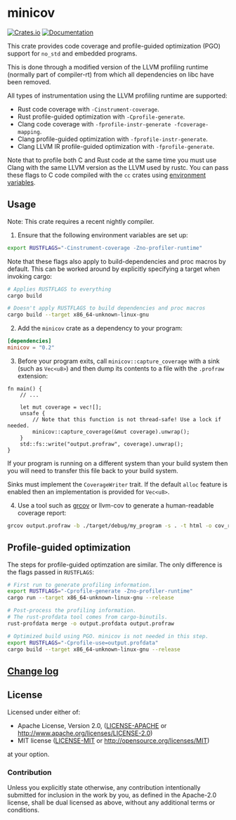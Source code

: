 minicov
=======

[![Crates.io](https://img.shields.io/crates/v/minicov.svg)](https://crates.io/crates/minicov)
[![Documentation](https://docs.rs/minicov/badge.svg)](https://docs.rs/minicov)

This crate provides code coverage and profile-guided optimization (PGO) support
for `no_std` and embedded programs.

This is done through a modified version of the LLVM profiling runtime (normally
part of compiler-rt) from which all dependencies on libc have been removed.

All types of instrumentation using the LLVM profiling runtime are supported:
- Rust code coverage with `-Cinstrument-coverage`.
- Rust profile-guided optimization with `-Cprofile-generate`.
- Clang code coverage with `-fprofile-instr-generate -fcoverage-mapping`.
- Clang profile-guided optimization with `-fprofile-instr-generate`.
- Clang LLVM IR profile-guided optimization with `-fprofile-generate`.

Note that to profile both C and Rust code at the same time you must use Clang
with the same LLVM version as the LLVM used by rustc. You can pass these flags
to C code compiled with the `cc` crates using [environment variables].

[environment variables]: https://github.com/rust-lang/cc-rs#external-configuration-via-environment-variables

## Usage

Note: This crate requires a recent nightly compiler.

1. Ensure that the following environment variables are set up:

```sh
export RUSTFLAGS="-Cinstrument-coverage -Zno-profiler-runtime"
```

Note that these flags also apply to build-dependencies and proc
macros by default. This can be worked around by explicitly
specifying a target when invoking cargo:

```sh
# Applies RUSTFLAGS to everything
cargo build

# Doesn't apply RUSTFLAGS to build dependencies and proc macros
cargo build --target x86_64-unknown-linux-gnu
```

2. Add the `minicov` crate as a dependency to your program:

```toml
[dependencies]
minicov = "0.2"
```

3. Before your program exits, call `minicov::capture_coverage` with a sink (such
as `Vec<u8>`) and then dump its contents to a file with the `.profraw` extension:

```ignore
fn main() {
    // ...

    let mut coverage = vec![];
    unsafe {
        // Note that this function is not thread-safe! Use a lock if needed.
        minicov::capture_coverage(&mut coverage).unwrap();
    }
    std::fs::write("output.profraw", coverage).unwrap();
}
```

If your program is running on a different system than your build system then
you will need to transfer this file back to your build system.

Sinks must implement the `CoverageWriter` trait. If the default `alloc` feature
is enabled then an implementation is provided for `Vec<u8>`.

4. Use a tool such as [grcov] or llvm-cov to generate a human-readable coverage
report:

```sh
grcov output.profraw -b ./target/debug/my_program -s . -t html -o cov_report
```

[grcov]: https://github.com/mozilla/grcov

## Profile-guided optimization

The steps for profile-guided optimzation are similar. The only difference is the
flags passed in `RUSTFLAGS`:

```sh
# First run to generate profiling information.
export RUSTFLAGS="-Cprofile-generate -Zno-profiler-runtime"
cargo run --target x86_64-unknown-linux-gnu --release

# Post-process the profiling information.
# The rust-profdata tool comes from cargo-binutils.
rust-profdata merge -o output.profdata output.profraw

# Optimized build using PGO. minicov is not needed in this step.
export RUSTFLAGS="-Cprofile-use=output.profdata"
cargo build --target x86_64-unknown-linux-gnu --release
```

## [Change log](CHANGELOG.md)

## License

Licensed under either of:

 * Apache License, Version 2.0, ([LICENSE-APACHE](LICENSE-APACHE) or http://www.apache.org/licenses/LICENSE-2.0)
 * MIT license ([LICENSE-MIT](LICENSE-MIT) or http://opensource.org/licenses/MIT)

at your option.

### Contribution

Unless you explicitly state otherwise, any contribution intentionally submitted
for inclusion in the work by you, as defined in the Apache-2.0 license, shall be dual licensed as above, without any
additional terms or conditions.
